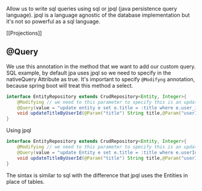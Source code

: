 Allow us to write sql queries using sql or jpql (java persistence query language).
jpql is a language agnostic of the database implementation but it's not so powerful as a sql language.

[[Projections]]

## @Query
We use this annotation in the method that we want to add our custom query.
SQL example, by default jpa uses jpql so we need to specify in the nativeQuery Attribute as true.
It's important to specify `@Modifyng` annotation, because spring boot will treat this method a select.
```java
interface EntityRepository extends CrudRepository<Entity, Integer>{
	@Modifying // we need to this parameter to specify this is an update statement
	@Query(value = "update entity e set e.title = :title where e.user_id = :userId", nativeQuery=true)
	void updateTitleByUserId(@Param("title") String title,@Param("userId") Integer userId);
}
```
Using jpql
```java
interface EntityRepository extends CrudRepository<Entity, Integer>{
	@Modifying // we need to this parameter to specify this is an update statement
	@Query(value = "update Entity e set e.title = :title where e.userId = :userId")
	void updateTitleByUserId(@Param("title") String title,@Param("userId") Integer userId);
}
```
The sintax is similar to sql with the difference that jpql uses the Entities in place of tables.